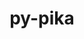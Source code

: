 ---
title: "py-pika"
layout: cache
categories: [package, develop-2023-08-27]
meta: {"versions": ["0.13.0"], "compilers": ["gcc@=11.1.0", "oneapi@=2023.2.0"], "oss": ["ubuntu20.04"], "platforms": ["linux"], "targets": ["ppc64le", "x86_64", "x86_64_v3"], "stacks": ["e4s", "e4s-oneapi", "e4s-power", "root"], "num_specs": 3, "num_specs_by_stack": {"e4s-power": 1, "root": 3, "e4s-oneapi": 1, "e4s": 1}}
spec_details: [{"hash": "odoidohaj3smnq4qewqid2tojcseiio2", "compiler": "gcc@=11.1.0", "versions": ["0.13.0"], "os": "ubuntu20.04", "platform": "linux", "target": "ppc64le", "variants": ["build_system=python_pip"], "stacks": ["e4s-power", "root"], "size": "-", "tarball": "https://binaries.spack.io/develop-2023-08-27/build_cache/linux-ubuntu20.04-ppc64le/gcc-11.1.0/py-pika-0.13.0/linux-ubuntu20.04-ppc64le-gcc-11.1.0-py-pika-0.13.0-odoidohaj3smnq4qewqid2tojcseiio2.spack"}, {"hash": "fhpjoduag6cf6zbmmaplf5i7yg64f7ih", "compiler": "oneapi@=2023.2.0", "versions": ["0.13.0"], "os": "ubuntu20.04", "platform": "linux", "target": "x86_64", "variants": ["build_system=python_pip"], "stacks": ["e4s-oneapi", "root"], "size": "-", "tarball": "https://binaries.spack.io/develop-2023-08-27/build_cache/linux-ubuntu20.04-x86_64/oneapi-2023.2.0/py-pika-0.13.0/linux-ubuntu20.04-x86_64-oneapi-2023.2.0-py-pika-0.13.0-fhpjoduag6cf6zbmmaplf5i7yg64f7ih.spack"}, {"hash": "ulqkdvntv2ovhfinxhhtd6hjs5xrwcd7", "compiler": "gcc@=11.1.0", "versions": ["0.13.0"], "os": "ubuntu20.04", "platform": "linux", "target": "x86_64_v3", "variants": ["build_system=python_pip"], "stacks": ["e4s", "root"], "size": "-", "tarball": "https://binaries.spack.io/develop-2023-08-27/build_cache/linux-ubuntu20.04-x86_64_v3/gcc-11.1.0/py-pika-0.13.0/linux-ubuntu20.04-x86_64_v3-gcc-11.1.0-py-pika-0.13.0-ulqkdvntv2ovhfinxhhtd6hjs5xrwcd7.spack"}]
---